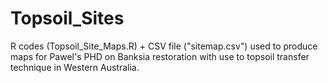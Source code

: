 # Topsoil_Sites
R codes (Topsoil_Site_Maps.R) + CSV file ("sitemap.csv") used to produce maps  for Pawel's PHD on Banksia restoration with use to topsoil transfer technique in Western Australia.
